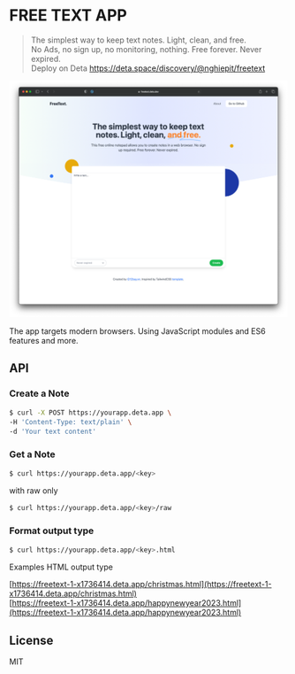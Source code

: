 # FREE TEXT APP

> The simplest way to keep text notes. Light, clean, and free.  
> No Ads, no sign up, no monitoring, nothing. Free forever. Never expired.  
> Deploy on Deta https://deta.space/discovery/@nghiepit/freetext

![FreeText](./screenshot.png)

The app targets modern browsers. Using JavaScript modules and ES6 features and more.

## API

### Create a Note

```bash
$ curl -X POST https://yourapp.deta.app \
-H 'Content-Type: text/plain' \
-d 'Your text content'
```

### Get a Note

```bash
$ curl https://yourapp.deta.app/<key>
```

with raw only

```bash
$ curl https://yourapp.deta.app/<key>/raw
```

### Format output type

```bash
$ curl https://yourapp.deta.app/<key>.html
```

Examples HTML output type

[https://freetext-1-x1736414.deta.app/christmas.html](https://freetext-1-x1736414.deta.app/christmas.html)  
[https://freetext-1-x1736414.deta.app/happynewyear2023.html](https://freetext-1-x1736414.deta.app/happynewyear2023.html)

## License

MIT
